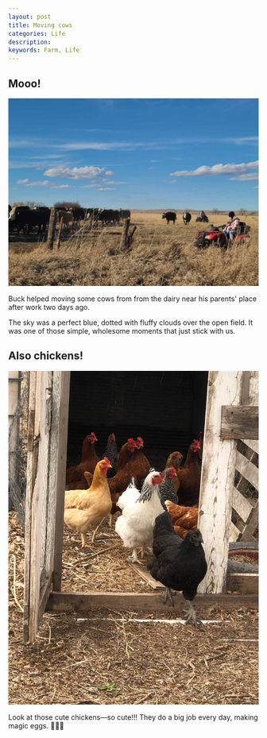 ```yaml
---
layout: post
title: Moving cows
categories: Life
description: 
keywords: Farm, Life
---
```


## Mooo!
![Cows](/images/blog/moving_cows.jpg)

Buck helped moving some cows from from the dairy near his parents' place after work two days ago. 

The sky was a perfect blue, dotted with fluffy clouds over the open field. It was one of those simple, wholesome moments that just stick with us.

## Also chickens!

![Chickens](/images/blog/chickens.jpg)

Look at those cute chickens—so cute!!! They do a big job every day, making magic eggs. 🐓🥚✨
